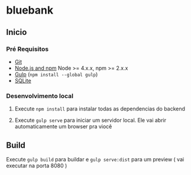 # bluebank

## Inicio

### Pré Requisitos

- [Git](https://git-scm.com/)
- [Node.js and npm](nodejs.org) Node >= 4.x.x, npm >= 2.x.x
- [Gulp](http://gulpjs.com/) (`npm install --global gulp`)
- [SQLite](https://www.sqlite.org/quickstart.html)

### Desenvolvimento local

1. Execute `npm install` para instalar todas as dependencias do backend

2. Execute  `gulp serve` para iniciar um servidor local. Ele vai abrir automaticamente um browser pra viocê

## Build

Execute `gulp build` para buildar  e `gulp serve:dist` para um preview ( vai executar na porta 8080 )

